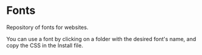 # Fonts
Repository of fonts for websites.

You can use a font by clicking on a folder with the desired font's name, and copy the CSS in the Install file.
